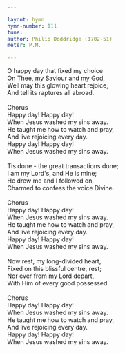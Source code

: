 ```yaml
---

layout: hymn
hymn-number: 111
tune: 
author: Philip Doddridge (1702-51)
meter: P.M.

---
```

O happy day that fixed my choice<br>On Thee, my Saviour and my God,<br>Well may this glowing heart rejoice,<br>And tell its raptures all abroad.<br><br>Chorus<br>Happy day! Happy day!<br>When Jesus washed my sins away.<br>He taught me how to watch and pray,<br>And live rejoicing every day.<br>Happy day! Happy day!<br>When Jesus washed my sins away.<br><br>Tis done - the great transactions done;<br>I am my Lord's, and He is mine;<br>He drew me and I followed on,<br>Charmed to confess the voice Divine.<br><br>Chorus<br>Happy day! Happy day!<br>When Jesus washed my sins away.<br>He taught me how to watch and pray,<br>And live rejoicing every day.<br>Happy day! Happy day!<br>When Jesus washed my sins away.<br><br>Now rest, my long-divided heart,<br>Fixed on this blissful centre, rest;<br>Nor ever from my Lord depart,<br>With Him of every good possessed.<br><br>Chorus<br>Happy day! Happy day!<br>When Jesus washed my sins away.<br>He taught me how to watch and pray,<br>And live rejoicing every day.<br>Happy day! Happy day!<br>When Jesus washed my sins away.<br><br><br>

